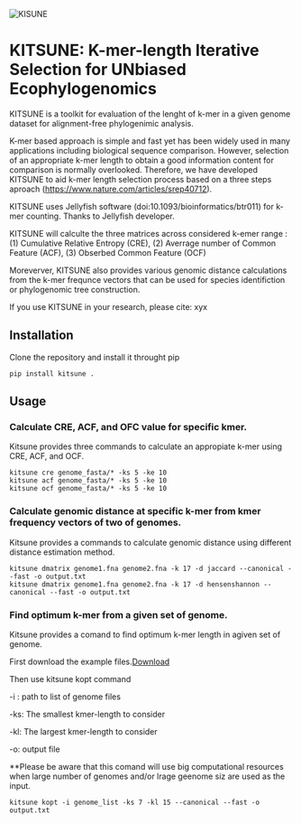 ![KISUNE](https://github.com/natapol/kitsune/blob/master/logoKITSUNE.png?v&s=200)

# KITSUNE: K-mer-length Iterative Selection for UNbiased Ecophylogenomics

KITSUNE is a toolkit for evaluation of the lenght of k-mer in a given genome dataset for alignment-free phylogenimic analysis.

K-mer based approach is simple and fast yet has been widely used in many applications including biological sequence comparison. However, selection of an appropriate k-mer length to obtain a good information content for comparison is normally overlooked. Therefore, we have developed KITSUNE to aid k-mer length selection process based on a three steps aproach (https://www.nature.com/articles/srep40712). 

KITSUNE uses Jellyfish software (doi:10.1093/bioinformatics/btr011) for k-mer counting. Thanks to Jellyfish developer.

KITSUNE will calculte the three matrices across considered k-emer range :
(1)	Cumulative Relative Entropy (CRE),
(2) Averrage number of Common Feature (ACF),
(3) Obserbed Common Feature (OCF) 

Moreverver, KITSUNE also provides various genomic distance calculations from the k-mer frequnce vectors that can be used for species identifiction or phylogenomic tree construction.  

If you use KITSUNE in your research, please cite:
xyx

## Installation
Clone the repository and install it throught pip
```
pip install kitsune .
```

## Usage

### Calculate CRE, ACF, and OFC value for specific kmer.
Kitsune provides three commands to calculate an appropiate k-mer using CRE, ACF, and OCF.

```
kitsune cre genome_fasta/* -ks 5 -ke 10
kitsune acf genome_fasta/* -ks 5 -ke 10
kitsune ocf genome_fasta/* -ks 5 -ke 10
```

### Calculate genomic distance at specific k-mer from kmer frequency vectors of two of genomes.

Kitsune provides a commands to calculate genomic distance using different distance estimation method.

```
kitsune dmatrix genome1.fna genome2.fna -k 17 -d jaccard --canonical --fast -o output.txt
kitsune dmatrix genome1.fna genome2.fna -k 17 -d hensenshannon --canonical --fast -o output.txt
```

### Find optimum k-mer from a given set of genome.

Kitsune provides a comand to find optimum k-mer length in agiven set of genome. 

First download the example files.[Download]("https://github.com/natapol/kitsune/blob/master/examaple_viral_genomes.zip") 

Then use kitsune kopt command

-i : path to list of genome files

-ks: The smallest kmer-length to consider

-kl: The largest kmer-length to consider

-o: output file

**Please be aware that this comand will use big computational resources when large number of genomes and/or lrage geenome siz are used as the input.    

```
kitsune kopt -i genome_list -ks 7 -kl 15 --canonical --fast -o output.txt
```
